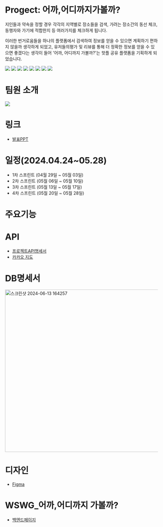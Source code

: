 
<h1> Progect: 어까,어디까지가볼까? </h1>


지인들과 약속을 정할 경우 
각각의 지역별로 장소들을 검색, 가려는 장소간의 동선 체크, 동행자와 가기에 적합한지 등 여러가지를 체크하게 됩니다.

이러한 번거로움들을 하나의 플랫폼에서 검색하여 정보를 얻을 수 있으면 계획하기 편하지 않을까 생각하게 되었고,
유저들의평가 및 리뷰를 통해 더 정확한 정보를 얻을 수 있으면 좋겠다는 생각이 들어 
'어까, 어디까지 가볼까?'는 핫플 공유 플랫폼을 기획하게 되었습니다.

<div style=flex>
  
<img src="https://img.shields.io/badge/React-3178C6?style=flat-square&logo=React&logoColor=white"/>
<img src="https://img.shields.io/badge/Redux-3178C6?style=flat-square&logo=Redux&logoColor=white"/>
<img src="https://img.shields.io/badge/AXIOS-3178C6?style=flat-square&logo=AXIOS&logoColor=white"/>
<img src="https://img.shields.io/badge/uuid-3178C6?style=flat-square&logo=uuid&logoColor=white"/>
<img src="https://img.shields.io/badge/node-3178C6?style=flat-square&logo=node&logoColor=white"/>
<img src="https://img.shields.io/badge/nodemon-3178C6?style=flat-square&logo=nodemon&logoColor=white"/>
<img src="https://img.shields.io/badge/mongodb-3178C6?style=flat-square&logo=mongodb&logoColor=white"/>
<img src="https://img.shields.io/badge/github-3178C6?style=flat-square&logo=github&logoColor=white"/>

</div>


<h1>팀원 소개</h1>
<img src="https://github.com/HATAEMIN1/WSWG_FRONTEND/assets/161683301/75e70290-210e-4fcf-8153-a53d83de859e" />


<h1>링크</h1>

* [발표PPT](wswg.pdf)


  
<h1>일정(2024.04.24~05.28)</h1>


* 1차 스프린트 (04월 29일 ~ 05월 03일)
* 2차 스프린트 (05월 06일 ~ 05월 10일)
* 3차 스프린트 (05월 13일 ~ 05월 17일)
* 4차 스프린트 (05월 20일 ~ 05월 28일)

<h1>주요기능</h1>


<h1>API</h1>

* [프로젝트API명세서](https://www.notion.so/926ce832ae7f4e738741eb5e8cffafda)
* [카카오 지도](https://apis.map.kakao.com)

<h1>DB명세서</h1>
<img width="536" alt="스크린샷 2024-06-13 164257" src="https://github.com/HATAEMIN1/WSWG_FRONTEND/assets/161683301/a6a946ab-cc56-4976-b01d-76fd731c58f3">


<h1>디자인</h1>

* [Figma]()

<h1>WSWG_어까,어디까지 가볼까?</h1>


 * [백엔드페이지](https://github.com/HATAEMIN1/WSWG_BACKEND)







